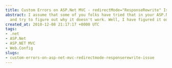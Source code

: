 ```yaml
---
title: Custom Errors on ASP.Net MVC - redirectMode="ResponseRewrite" Issue
abstract: I assume that some of you folks have tried that in your ASP.Net MVC applications
  and try to figure out why it doesn't work. Well, I have figured it out...
created_at: 2010-12-08 21:17:17 +0000 UTC
tags:
- .net
- ASP.Net
- ASP.NET MVC
- Web.Config
slugs:
- custom-errors-on-asp-net-mvc-redirectmode-responserewrite-issue
---
```

